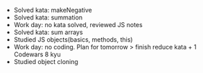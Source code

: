 - Solved kata: makeNegative
- Solved kata: summation
- Work day: no kata solved, reviewed JS notes
- Solved kata: sum arrays
- Studied JS objects(basics, methods, this)
- Work day: no coding. Plan for tomorrow > finish reduce kata + 1 Codewars 8 kyu
- Studied object cloning
